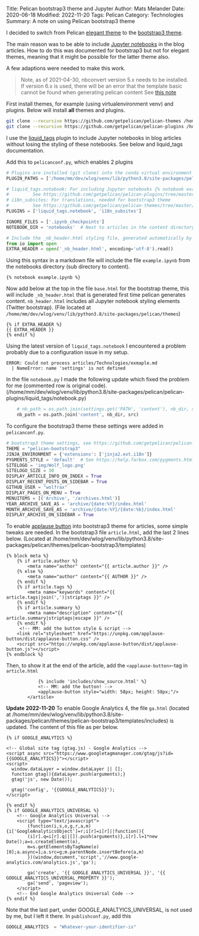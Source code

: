 Title: Pelican bootstrap3 theme and Jupyter
Author: Mats Melander
Date: 2020-06-18
Modified: 2022-11-20
Tags: Pelican
Category: Technologies
Summary: A note on using Pelican bootstrap3 theme

I decided to switch from Pelican [elegant theme](https://github.com/Pelican-Elegant/elegant>) to 
the [bootstrap3 theme](https://github.com/getpelican/pelican-themes/tree/master/pelican-bootstrap3).

The main reason was to be able to include [Jupyter notebooks](https://jupyter.org/) in the blog articles.
How to do this was documented for bootstrap3 but not for elegant themes, meaning that it might be possible for the latter 
theme also.

A few adaptions were needed to make this work.

> Note, as of 2021-04-30, nbconvert version 5.x needs to be installed. If version 6.x
> is used, there will be an error that the template basic cannot be found when generating pelican content
> See [this note](https://github.com/danielfrg/pelican-jupyter/issues/126)

First install themes, for example (using virtualenvironment venv) and plugins.
Below will install **all** themes and plugins.

```bash
git clone --recursive https://github.com/getpelican/pelican-themes /home/mm/dev/wlog/venv/lib/python3.8/site-packages/pelican/themes
git clone --recursive https://github.com/getpelican/pelican-plugins /home/mm/dev/wlog/venv/lib/python3.8/site-packages/pelican/pelican-plugins
```
I use the [liquid_tags](https://github.com/getpelican/pelican-plugins/tree/master/liquid_tags#ipython-notebooks) 
plugin to include Jupyter notebooks in blog articles without losing the styling of these notebooks. See below and 
liquid_tags documentation.

Add this to `pelicanconf.py`, which enables 2 plugins
```python
# Plugins are installed (git clone) into the conda virtual environment for wlog
PLUGIN_PATHS = ['/home/mm/dev/wlog/venv/lib/python3.8/site-packages/pelican/pelican-plugins']

# liquid_tags.notebook: For including Jupyter notebooks {% notebook example.ipynb % }
#         See https://github.com/getpelican/pelican-plugins/tree/master/liquid_tags#ipython-notebooks
# i18n_subsites: For translations, needed for bootstrap3 theme
#         See https://github.com/getpelican/pelican-themes/tree/master/pelican-bootstrap3#installation
PLUGINS = ['liquid_tags.notebook', 'i18n_subsites']

IGNORE_FILES = ['.ipynb_checkpoints']
NOTEBOOK_DIR = 'notebooks'  # Next to articles in the content directory, store Jupyter notebooks here

# Include the _nb_header.html styling file, generated automatically by liquid_tags.notebook at first run
from io import open
EXTRA_HEADER = open('_nb_header.html', encoding='utf-8').read()
``` 
Using this syntax in a markdown file will include the file `example.ipynb` from the notebooks directory (sub directory 
to content).
```
{% notebook example.ipynb %}
```
Now add below at the top in the file `base.html` for the bootstrap theme, this will include `_nb_header.html`
that is generated first time pelican generates content. `nb_header.html` includes all Jupyter notebook
styling elements (Twitter bootstrap).
(File located at `/home/mm/dev/wlog/venv/lib/python3.8/site-packages/pelican/themes`)
```jinja2
{% if EXTRA_HEADER %}
{{ EXTRA_HEADER }}
{% endif %}
```
Using the latest version of `liquid_tags.notebook` I encountered a problem probably due to a configuration issue in my setup.
```
ERROR: Could not process articles/Technologies/exmaple.md
  | NameError: name 'settings' is not defined
```
In the file `notebook.py` I made the following update which fixed the problem for me (commented row is original code).
(/home/mm/dev/wlog/venv/lib/python3.8/site-packages/pelican/pelican-plugins/liquid_tags/notebook.py)
```python
    # nb_path = os.path.join(settings.get('PATH', 'content'), nb_dir, src)
    nb_path = os.path.join('content', nb_dir, src)
```

To configure the bootstrap3 theme these settings were added in `pelicanconf.py`.
```python
# bootstrap3 theme settings, see https://github.com/getpelican/pelican-themes/tree/master/pelican-bootstrap3
THEME = "pelican-bootstrap3"
JINJA_ENVIRONMENT = {'extensions': ['jinja2.ext.i18n']}
PYGMENTS_STYLE = 'default'  # See https://help.farbox.com/pygments.html for examples
SITELOGO = 'img/Wolf_logo.png'
SITELOGO_SIZE = 30
DISPLAY_ARTICLE_INFO_ON_INDEX = True
DISPLAY_RECENT_POSTS_ON_SIDEBAR = True
GITHUB_USER = "wolfrax"
DISPLAY_PAGES_ON_MENU = True
MENUITEMS = [('Archive', '/archives.html')]
YEAR_ARCHIVE_SAVE_AS = 'archive/{date:%Y}/index.html'
MONTH_ARCHIVE_SAVE_AS = 'archive/{date:%Y}/{date:%b}/index.html'
DISPLAY_ARCHIVE_ON_SIDEBAR = True
```

To enable [applause button](https://applause-button.com/) into bootstrap3 theme for articles, some simple tweaks are needed.
In the bootstrap3 file `article.html`, add the last 2 lines below.
(Located at /home/mm/dev/wlog/venv/lib/python3.8/site-packages/pelican/themes/pelican-bootstrap3/templates)
```jinja2
{% block meta %}
    {% if article.author %}
        <meta name="author" content="{{ article.author }}" />
    {% else %}
        <meta name="author" content="{{ AUTHOR }}" />
    {% endif %}
    {% if article.tags %}
        <meta name="keywords" content="{{ article.tags|join(',')|striptags }}" />
    {% endif %}
    {% if article.summary %}
        <meta name="description" content="{{ article.summary|striptags|escape }}" />
    {% endif %}
     <!-- MM: add the button style & script -->
    <link rel="stylesheet" href="https://unpkg.com/applause-button/dist/applause-button.css" />
    <script src="https://unpkg.com/applause-button/dist/applause-button.js"></script>
{% endblock %}
```
Then, to show it at the end of the article, add the `<applause-button>`-tag in `article.html`
```jinja2
            {% include 'includes/show_source.html' %}
            <!-- MM: add the button! -->
            <applause-button style="width: 58px; height: 58px;"/>
        </article>
```

**Update 2022-11-20** To enable Google Analytics 4, the file `ga.html` 
(located at /home/mm/dev/wlog/venv/lib/python3.8/site-packages/pelican/themes/pelican-bootstrap3/templates/includes) is
updated. The content of this file as per below.
```jinja2
{% if GOOGLE_ANALYTICS %}

<!-- Global site tag (gtag.js) - Google Analytics -->
<script async src="https://www.googletagmanager.com/gtag/js?id={{GOOGLE_ANALYTICS}}"></script>
<script>
  window.dataLayer = window.dataLayer || [];
  function gtag(){dataLayer.push(arguments);}
  gtag('js', new Date());

  gtag('config', '{{GOOGLE_ANALYTICS}}');
</script>

{% endif %}
{% if GOOGLE_ANALYTICS_UNIVERSAL %}
    <!-- Google Analytics Universal -->
    <script type="text/javascript">
        (function(i,s,o,g,r,a,m){i['GoogleAnalyticsObject']=r;i[r]=i[r]||function(){
        (i[r].q=i[r].q||[]).push(arguments)},i[r].l=1*new Date();a=s.createElement(o),
        m=s.getElementsByTagName(o)[0];a.async=1;a.src=g;m.parentNode.insertBefore(a,m)
        })(window,document,'script','//www.google-analytics.com/analytics.js','ga');

        ga('create', '{{ GOOGLE_ANALYTICS_UNIVERSAL }}', '{{ GOOGLE_ANALYTICS_UNIVERSAL_PROPERTY }}');
        ga('send', 'pageview');
    </script>
    <!-- End Google Analytics Universal Code -->
{% endif %}
```
Note that the last part, under GOOGLE_ANALTYICS_UNIVERSAL, is not used by me, but I left it there.
In `publishconf.py`, add this
```python
GOOGLE_ANALYTICS  = "Whatever-your-identifier-is"
```